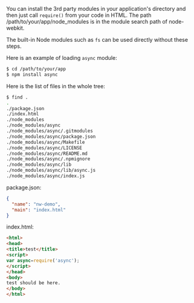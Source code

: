 You can install the 3rd party modules in your application's directory and then just call `require()` from your code in HTML. The path /path/to/your/app/node_modules is in the module search path of node-webkit.

The built-in Node modules such as `fs` can be used directly without these steps.

Here is an example of loading `async` module:
````bash
$ cd /path/to/your/app
$ npm install async
````

Here is the list of files in the whole tree:
````bash
$ find .
.
./package.json
./index.html
./node_modules
./node_modules/async
./node_modules/async/.gitmodules
./node_modules/async/package.json
./node_modules/async/Makefile
./node_modules/async/LICENSE
./node_modules/async/README.md
./node_modules/async/.npmignore
./node_modules/async/lib
./node_modules/async/lib/async.js
./node_modules/async/index.js
````
package.json:
````json
{
  "name": "nw-demo",
  "main": "index.html"
}
````
index.html:
````html
<html>
<head>
<title>test</title>
<script>
var async=require('async');
</script>
</head>
<body>
test should be here.
</body>
</html>
````